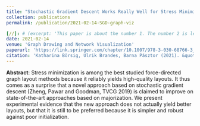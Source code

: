 ```yaml
---
title: "Stochastic Gradient Descent Works Really Well for Stress Minimization"
collection: publications
permalink: /publication/2021-02-14-SGD-graph-viz

[//]: # (excerpt: 'This paper is about the number 1. The number 2 is left for future work.')
date: 2021-02-14
venue: 'Graph Drawing and Network Visualization'
paperurl: 'https://link.springer.com/chapter/10.1007/978-3-030-68766-3_2'
citation: 'Katharina Börsig, Ulrik Brandes, Barna Pásztor (2021). &quot;Stochastic Gradient Descent Works Really Well for Stress Minimization.&quot; <i>Graph Drawing and Network Visualization</i>.'
---
```


**Abstract**:
Stress minimization is among the best studied force-directed graph layout methods because it reliably yields high-quality
layouts. It thus comes as a surprise that a novel approach based on stochastic gradient descent
(Zheng, Pawar and Goodman, TVCG 2019) is claimed to improve on state-of-the-art approaches based on majorization.
We present experimental evidence that the new approach does not actually yield better layouts, but that it is still to
be preferred because it is simpler and robust against poor initialization.